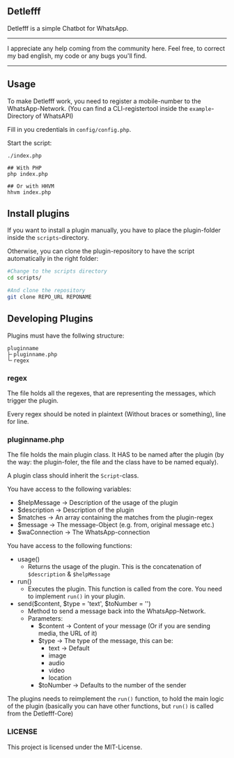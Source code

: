 ## Detlefff

Detlefff is a simple Chatbot for WhatsApp.

---

I appreciate any help coming from the community here.
Feel free, to correct my bad english, my code or any bugs you'll find.

---
## Usage

To make Detlefff work, you need to register a mobile-number to the WhatsApp-Network.
(You can find a CLI-registertool inside the `example`-Directory of WhatsAPI)

Fill in you credentials in `config/config.php`.

Start the script:
```
./index.php

## With PHP
php index.php

## Or with HHVM
hhvm index.php
```
## Install plugins

If you want to install a plugin manually, you have to place the plugin-folder inside the `scripts`-directory.

Otherwise, you can clone the plugin-repository to have the script automatically in the right folder:
```sh
#Change to the scripts directory
cd scripts/

#And clone the repository
git clone REPO_URL REPONAME
```

## Developing Plugins

Plugins must have the follwing structure:
```
pluginname
├╴pluginname.php
└╴regex
```

### regex
The file holds all the regexes, that are representing the messages, which trigger the plugin.

Every regex should be noted in plaintext (Without braces or something), line for line.

### pluginname.php
The file holds the main plugin class. It HAS to be named after the plugin (by the way: the plugin-foler, the file and the class have to be named equaly).

A plugin class should inherit the `Script`-class.

You have access to the following variables:
* $helpMessage -> Description of the usage of the plugin
* $description -> Description of the plugin
* $matches -> An array containing the matches from the plugin-regex
* $message -> The message-Object (e.g. from, original message etc.)
* $waConnection -> The WhatsApp-connection

You have access to the following functions:
* usage()
	* Returns the usage of the plugin. This is the concatenation of `$description` & `$helpMessage`
* run()
	* Executes the plugin. This function is called from the core. You need to implement `run()` in your plugin.
* send($content, $type = 'text', $toNumber = '')
	* Method to send a message back into the WhatsApp-Network.
	* Parameters:
		* $content -> Content of your message (Or if you are sending media, the URL of it)
		* $type -> The type of the message, this can be:
			* text -> Default
			* image
			* audio
			* video
			* location
		* $toNumber -> Defaults to the number of the sender

The plugins needs to reimplement the `run()` function, to hold the main logic of the plugin (basically you can have other functions, but `run()` is called from the Detlefff-Core)

### LICENSE

This project is licensed under the MIT-License.
